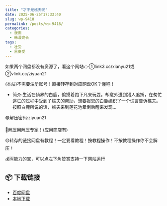 ```yaml
---
title: "才不是樵夫呢"
date: 2025-06-25T17:33:40
slug: wp-9418
permalink: /posts/wp-9418/
categories:
  - 漫画
  - 韩漫完长
tags:
  - 壮受
  - 黑皮受
---
```


如果两个网盘都没有资源了，看这个网站👉①link3.cc/xianyu21或②vlink.cc/ziyuan21

(本站)不需要注册账号！直接转存到对应网盘OK？懂吧！

*   简介:生活在仙界的白鹿，偷摸着跑下凡来玩耍。却意外遭到猎人追捕，在匆忙逃亡的过程中受到了樵夫的帮助，想要报恩的白鹿编织了一个谎言告诉樵夫。按照白鹿所说的话，樵夫来到莲花池晕倒后醒来发现…

🟢解压密码:ziyuan21

🔵解压用解压专家！(应用商店有)

🟡转存的链接网盘有教程！一定要看教程！按教程操作！不按教程操作你不会解压！

💰🈶能力的宝，可以点左下角赞赏支持一下网站运行

## 📦 下载链接
- [百度网盘](https://blziyuan21.com/pay-download/9418?key=7933ccef92&down_id=0)
- [本地下载](https://blziyuan21.com/pay-download/9418?key=7933ccef92&down_id=1)

